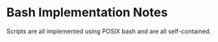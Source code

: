 # Bash Implementation Notes

Scripts are all implemented using POSIX bash and are all self-contained.

